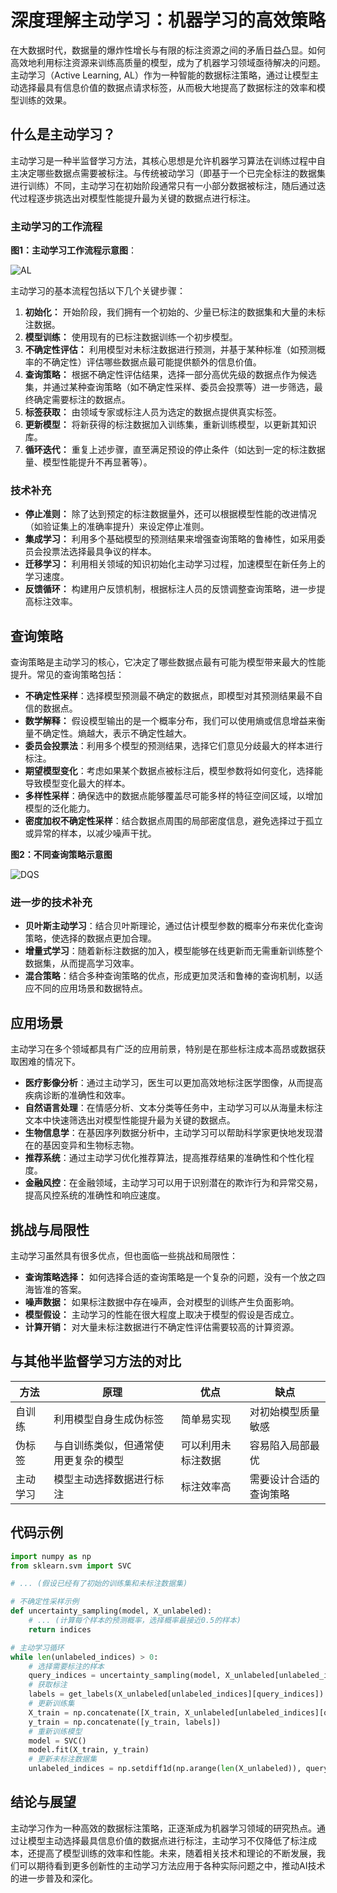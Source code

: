 
# 深度理解主动学习：机器学习的高效策略

在大数据时代，数据量的爆炸性增长与有限的标注资源之间的矛盾日益凸显。如何高效地利用标注资源来训练高质量的模型，成为了机器学习领域亟待解决的问题。主动学习（Active Learning, AL）作为一种智能的数据标注策略，通过让模型主动选择最具有信息价值的数据点请求标签，从而极大地提高了数据标注的效率和模型训练的效果。

## 什么是主动学习？

主动学习是一种半监督学习方法，其核心思想是允许机器学习算法在训练过程中自主决定哪些数据点需要被标注。与传统被动学习（即基于一个已完全标注的数据集进行训练）不同，主动学习在初始阶段通常只有一小部分数据被标注，随后通过迭代过程逐步挑选出对模型性能提升最为关键的数据点进行标注。

### 主动学习的工作流程

**图1：主动学习工作流程示意图**：

![AL](ML/AL/AL.png)

主动学习的基本流程包括以下几个关键步骤：

1. **初始化：** 开始阶段，我们拥有一个初始的、少量已标注的数据集和大量的未标注数据。
2. **模型训练：** 使用现有的已标注数据训练一个初步模型。
3. **不确定性评估：** 利用模型对未标注数据进行预测，并基于某种标准（如预测概率的不确定性）评估哪些数据点最可能提供额外的信息价值。
4. **查询策略：** 根据不确定性评估结果，选择一部分高优先级的数据点作为候选集，并通过某种查询策略（如不确定性采样、委员会投票等）进一步筛选，最终确定需要标注的数据点。
5. **标签获取：** 由领域专家或标注人员为选定的数据点提供真实标签。
6. **更新模型：** 将新获得的标注数据加入训练集，重新训练模型，以更新其知识库。
7. **循环迭代：** 重复上述步骤，直至满足预设的停止条件（如达到一定的标注数据量、模型性能提升不再显著等）。

### 技术补充

* **停止准则：** 除了达到预定的标注数据量外，还可以根据模型性能的改进情况（如验证集上的准确率提升）来设定停止准则。
* **集成学习：** 利用多个基础模型的预测结果来增强查询策略的鲁棒性，如采用委员会投票法选择最具争议的样本。
* **迁移学习：** 利用相关领域的知识初始化主动学习过程，加速模型在新任务上的学习速度。
* **反馈循环：** 构建用户反馈机制，根据标注人员的反馈调整查询策略，进一步提高标注效率。

## 查询策略

查询策略是主动学习的核心，它决定了哪些数据点最有可能为模型带来最大的性能提升。常见的查询策略包括：

* **不确定性采样**：选择模型预测最不确定的数据点，即模型对其预测结果最不自信的数据点。
* **数学解释：** 假设模型输出的是一个概率分布，我们可以使用熵或信息增益来衡量不确定性。熵越大，表示不确定性越大。
* **委员会投票法**：利用多个模型的预测结果，选择它们意见分歧最大的样本进行标注。
* **期望模型变化**：考虑如果某个数据点被标注后，模型参数将如何变化，选择能导致模型变化最大的样本。
* **多样性采样**：确保选中的数据点能够覆盖尽可能多样的特征空间区域，以增加模型的泛化能力。
* **密度加权不确定性采样**：结合数据点周围的局部密度信息，避免选择过于孤立或异常的样本，以减少噪声干扰。

**图2：不同查询策略示意图**

![DQS](ML/AL/DQS.png)

### 进一步的技术补充

* **贝叶斯主动学习**：结合贝叶斯理论，通过估计模型参数的概率分布来优化查询策略，使选择的数据点更加合理。
* **增量式学习**：随着新标注数据的加入，模型能够在线更新而无需重新训练整个数据集，从而提高学习效率。
* **混合策略**：结合多种查询策略的优点，形成更加灵活和鲁棒的查询机制，以适应不同的应用场景和数据特点。

## 应用场景

主动学习在多个领域都具有广泛的应用前景，特别是在那些标注成本高昂或数据获取困难的情况下。

* **医疗影像分析**：通过主动学习，医生可以更加高效地标注医学图像，从而提高疾病诊断的准确性和效率。
* **自然语言处理**：在情感分析、文本分类等任务中，主动学习可以从海量未标注文本中快速筛选出对模型性能提升最为关键的数据点。
* **生物信息学**：在基因序列数据分析中，主动学习可以帮助科学家更快地发现潜在的基因变异和生物标志物。
* **推荐系统**：通过主动学习优化推荐算法，提高推荐结果的准确性和个性化程度。
* **金融风控**：在金融领域，主动学习可以用于识别潜在的欺诈行为和异常交易，提高风控系统的准确性和响应速度。

## 挑战与局限性

主动学习虽然具有很多优点，但也面临一些挑战和局限性：

* **查询策略选择：** 如何选择合适的查询策略是一个复杂的问题，没有一个放之四海皆准的答案。
* **噪声数据：** 如果标注数据中存在噪声，会对模型的训练产生负面影响。
* **模型假设：** 主动学习的性能在很大程度上取决于模型的假设是否成立。
* **计算开销：** 对大量未标注数据进行不确定性评估需要较高的计算资源。

## 与其他半监督学习方法的对比

| 方法 | 原理 | 优点 | 缺点 |
|---|---|---|---|
| 自训练 | 利用模型自身生成伪标签 | 简单易实现 | 对初始模型质量敏感 |
| 伪标签 | 与自训练类似，但通常使用更复杂的模型 | 可以利用未标注数据 | 容易陷入局部最优 |
| 主动学习 | 模型主动选择数据进行标注 | 标注效率高 | 需要设计合适的查询策略 |

## 代码示例

```python
import numpy as np
from sklearn.svm import SVC

# ... (假设已经有了初始的训练集和未标注数据集)

# 不确定性采样示例
def uncertainty_sampling(model, X_unlabeled):
    # ... (计算每个样本的预测概率，选择概率最接近0.5的样本)
    return indices

# 主动学习循环
while len(unlabeled_indices) > 0:
    # 选择需要标注的样本
    query_indices = uncertainty_sampling(model, X_unlabeled[unlabeled_indices])
    # 获取标注
    labels = get_labels(X_unlabeled[unlabeled_indices][query_indices])
    # 更新训练集
    X_train = np.concatenate([X_train, X_unlabeled[unlabeled_indices][query_indices]])
    y_train = np.concatenate([y_train, labels])
    # 重新训练模型
    model = SVC()
    model.fit(X_train, y_train)
    # 更新未标注数据集
    unlabeled_indices = np.setdiff1d(np.arange(len(X_unlabeled)), query_indices)
```

## 结论与展望

主动学习作为一种高效的数据标注策略，正逐渐成为机器学习领域的研究热点。通过让模型主动选择最具信息价值的数据点进行标注，主动学习不仅降低了标注成本，还提高了模型训练的效率和性能。未来，随着相关技术和理论的不断发展，我们可以期待看到更多创新性的主动学习方法应用于各种实际问题之中，推动AI技术的进一步普及和深化。

